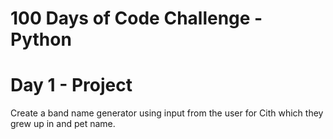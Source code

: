 # 100 Days of Code Challenge - Python

# Day 1 - Project
Create a band name generator using input from the user for Cith which they grew up in and pet name.

